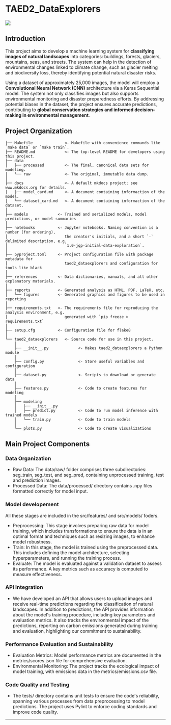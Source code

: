 # TAED2_DataExplorers

<a target="_blank" href="https://cookiecutter-data-science.drivendata.org/">
    <img src="https://img.shields.io/badge/CCDS-Project%20template-328F97?logo=cookiecutter" />
</a>

## Introduction

This project aims to develop a machine learning system for **classifying images of natural landscapes** into categories: buildings, forests, glaciers, mountains, seas, and streets. The system can help in the detection of environmental changes linked to climate change, such as glacier melting and biodiversity loss, thereby identifying potential natural disaster risks. 

Using a dataset of approximately 25,000 images, the model will employ a **Convolutional Neural Network (CNN)** architecture via a Keras Sequential model. The system not only classifies images but also supports environmental monitoring and disaster preparedness efforts. By addressing potential biases in the dataset, the project ensures accurate predictions, contributing to **global conservation strategies and informed decision-making in environmental management**.


## Project Organization

```
├── Makefile              <- Makefile with convenience commands like `make data` or `make train`.
├── README.md             <- The top-level README for developers using this project.
├── data
│   ├── processed         <- The final, canonical data sets for modeling.
│   └── raw               <- The original, immutable data dump.
│
├── docs                  <- A default mkdocs project; see www.mkdocs.org for details.
│   ├── model_card.md     <- A document containing informaction of the model.
│   └── dataset_card.md   <- A document containing informaction of the dataset.
│
├── models             <- Trained and serialized models, model predictions, or model summaries
│
├── notebooks          <- Jupyter notebooks. Naming convention is a number (for ordering),
│                         the creator's initials, and a short `-` delimited description, e.g.
│                         `1.0-jqp-initial-data-exploration`.
│
├── pyproject.toml     <- Project configuration file with package metadata for 
│                         taed2_dataexplorers and configuration for tools like black
│
├── references         <- Data dictionaries, manuals, and all other explanatory materials.
│
├── reports            <- Generated analysis as HTML, PDF, LaTeX, etc.
│   └── figures        <- Generated graphics and figures to be used in reporting
│
├── requirements.txt   <- The requirements file for reproducing the analysis environment, e.g.
│                         generated with `pip freeze > requirements.txt`
│
├── setup.cfg          <- Configuration file for flake8
│
└── taed2_dataexplorers   <- Source code for use in this project.
    │
    ├── __init__.py             <- Makes taed2_dataexplorers a Python module
    │
    ├── config.py               <- Store useful variables and configuration
    │
    ├── dataset.py              <- Scripts to download or generate data
    │
    ├── features.py             <- Code to create features for modeling
    │
    ├── modeling                
    │   ├── __init__.py 
    │   ├── predict.py          <- Code to run model inference with trained models          
    │   └── train.py            <- Code to train models
    │
    └── plots.py                <- Code to create visualizations
```

## Main Project Components

### Data Organization

- Raw Data: The data/raw/ folder comprises three subdirectories: seg_train, seg_test, and seg_pred, containing unprocessed training, test and prediction images.
- Processed Data: The data/processed/ directory contains .npy files formatted correctly for model input.

### Model developement

All these stages are included in the src/features/ and src/models/ foders.

- Preprocessing: This stage involves preparing raw data for model training, which includes transformations to ensure the data is in an optimal format and techniques such as resizing images, to enhance model robustness.
- Train: In this stage, the model is trained using the preprocessed data. This includes defining the model architecture, selecting hyperparameters, and running the training process.
- Evaluate: The model is evaluated against a validation dataset to assess its performance. A key metrics such as accuracy is computed to measure effectiveness.

### API Integration

- We have developed an API that allows users to upload images and receive real-time predictions regarding the classification of natural landscapes. In addition to predictions, the API provides information about the model's training procedure, including key parameters and evaluation metrics. It also tracks the environmental impact of the predictions, reporting on carbon emissions generated during training and evaluation, highlighting our commitment to sustainability.

### Performance Evaluation and Sustainability

- Evaluation Metrics: Model performance metrics are documented in the metrics/scores.json file for comprehensive evaluation.
- Environmental Monitoring: The project tracks the ecological impact of model training, with emissions data in the metrics/emissions.csv file.

### Code Quality and Testing

- The tests/ directory contains unit tests to ensure the code's reliability, spanning various processes from data preprocessing to model predictions. The project uses Pylint to enforce coding standards and improve code quality.
--------

